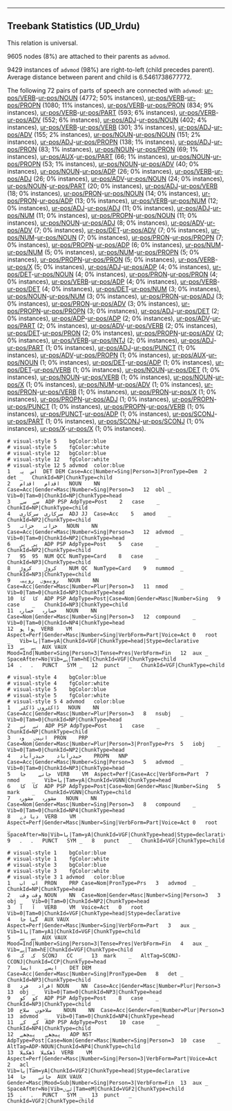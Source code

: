 

--------------------------------------------------------------------------------

## Treebank Statistics (UD_Urdu)

This relation is universal.

9605 nodes (8%) are attached to their parents as `advmod`.

9429 instances of `advmod` (98%) are right-to-left (child precedes parent).
Average distance between parent and child is 6.5461738677772.

The following 72 pairs of parts of speech are connected with `advmod`: [ur-pos/VERB]()-[ur-pos/NOUN]() (4772; 50% instances), [ur-pos/VERB]()-[ur-pos/PROPN]() (1080; 11% instances), [ur-pos/VERB]()-[ur-pos/PRON]() (834; 9% instances), [ur-pos/VERB]()-[ur-pos/PART]() (593; 6% instances), [ur-pos/VERB]()-[ur-pos/ADV]() (552; 6% instances), [ur-pos/ADJ]()-[ur-pos/NOUN]() (402; 4% instances), [ur-pos/VERB]()-[ur-pos/VERB]() (301; 3% instances), [ur-pos/ADJ]()-[ur-pos/ADV]() (155; 2% instances), [ur-pos/NOUN]()-[ur-pos/NOUN]() (151; 2% instances), [ur-pos/ADJ]()-[ur-pos/PROPN]() (138; 1% instances), [ur-pos/ADJ]()-[ur-pos/PRON]() (83; 1% instances), [ur-pos/NOUN]()-[ur-pos/PRON]() (69; 1% instances), [ur-pos/AUX]()-[ur-pos/PART]() (66; 1% instances), [ur-pos/NOUN]()-[ur-pos/PROPN]() (53; 1% instances), [ur-pos/NOUN]()-[ur-pos/ADV]() (40; 0% instances), [ur-pos/NOUN]()-[ur-pos/ADP]() (26; 0% instances), [ur-pos/VERB]()-[ur-pos/ADJ]() (26; 0% instances), [ur-pos/ADV]()-[ur-pos/NOUN]() (24; 0% instances), [ur-pos/NOUN]()-[ur-pos/PART]() (20; 0% instances), [ur-pos/ADJ]()-[ur-pos/VERB]() (18; 0% instances), [ur-pos/PRON]()-[ur-pos/NOUN]() (14; 0% instances), [ur-pos/PRON]()-[ur-pos/ADP]() (13; 0% instances), [ur-pos/VERB]()-[ur-pos/NUM]() (12; 0% instances), [ur-pos/ADJ]()-[ur-pos/ADJ]() (11; 0% instances), [ur-pos/ADJ]()-[ur-pos/NUM]() (11; 0% instances), [ur-pos/PROPN]()-[ur-pos/NOUN]() (11; 0% instances), [ur-pos/NOUN]()-[ur-pos/ADJ]() (8; 0% instances), [ur-pos/ADV]()-[ur-pos/ADV]() (7; 0% instances), [ur-pos/DET]()-[ur-pos/ADV]() (7; 0% instances), [ur-pos/NUM]()-[ur-pos/NOUN]() (7; 0% instances), [ur-pos/PRON]()-[ur-pos/PROPN]() (7; 0% instances), [ur-pos/PROPN]()-[ur-pos/ADP]() (6; 0% instances), [ur-pos/NUM]()-[ur-pos/NUM]() (5; 0% instances), [ur-pos/NUM]()-[ur-pos/PROPN]() (5; 0% instances), [ur-pos/PROPN]()-[ur-pos/PRON]() (5; 0% instances), [ur-pos/VERB]()-[ur-pos/X]() (5; 0% instances), [ur-pos/ADJ]()-[ur-pos/ADP]() (4; 0% instances), [ur-pos/DET]()-[ur-pos/NOUN]() (4; 0% instances), [ur-pos/PRON]()-[ur-pos/PRON]() (4; 0% instances), [ur-pos/VERB]()-[ur-pos/ADP]() (4; 0% instances), [ur-pos/VERB]()-[ur-pos/DET]() (4; 0% instances), [ur-pos/DET]()-[ur-pos/NUM]() (3; 0% instances), [ur-pos/NOUN]()-[ur-pos/NUM]() (3; 0% instances), [ur-pos/PRON]()-[ur-pos/ADJ]() (3; 0% instances), [ur-pos/PRON]()-[ur-pos/ADV]() (3; 0% instances), [ur-pos/PROPN]()-[ur-pos/PROPN]() (3; 0% instances), [ur-pos/ADJ]()-[ur-pos/DET]() (2; 0% instances), [ur-pos/ADP]()-[ur-pos/ADP]() (2; 0% instances), [ur-pos/ADV]()-[ur-pos/PART]() (2; 0% instances), [ur-pos/ADV]()-[ur-pos/VERB]() (2; 0% instances), [ur-pos/DET]()-[ur-pos/PRON]() (2; 0% instances), [ur-pos/PROPN]()-[ur-pos/ADV]() (2; 0% instances), [ur-pos/VERB]()-[ur-pos/INTJ]() (2; 0% instances), [ur-pos/ADJ]()-[ur-pos/PART]() (1; 0% instances), [ur-pos/ADJ]()-[ur-pos/PUNCT]() (1; 0% instances), [ur-pos/ADV]()-[ur-pos/PROPN]() (1; 0% instances), [ur-pos/AUX]()-[ur-pos/NOUN]() (1; 0% instances), [ur-pos/DET]()-[ur-pos/ADP]() (1; 0% instances), [ur-pos/DET]()-[ur-pos/VERB]() (1; 0% instances), [ur-pos/NOUN]()-[ur-pos/DET]() (1; 0% instances), [ur-pos/NOUN]()-[ur-pos/VERB]() (1; 0% instances), [ur-pos/NOUN]()-[ur-pos/X]() (1; 0% instances), [ur-pos/NUM]()-[ur-pos/ADV]() (1; 0% instances), [ur-pos/PRON]()-[ur-pos/VERB]() (1; 0% instances), [ur-pos/PRON]()-[ur-pos/X]() (1; 0% instances), [ur-pos/PROPN]()-[ur-pos/ADJ]() (1; 0% instances), [ur-pos/PROPN]()-[ur-pos/PUNCT]() (1; 0% instances), [ur-pos/PROPN]()-[ur-pos/VERB]() (1; 0% instances), [ur-pos/PUNCT]()-[ur-pos/ADP]() (1; 0% instances), [ur-pos/SCONJ]()-[ur-pos/PART]() (1; 0% instances), [ur-pos/SCONJ]()-[ur-pos/SCONJ]() (1; 0% instances), [ur-pos/X]()-[ur-pos/X]() (1; 0% instances).


~~~ conllu
# visual-style 5	bgColor:blue
# visual-style 5	fgColor:white
# visual-style 12	bgColor:blue
# visual-style 12	fgColor:white
# visual-style 12 5 advmod	color:blue
1	اس	یہ	DET	DEM	Case=Acc|Number=Sing|Person=3|PronType=Dem	2	det	_	ChunkId=NP|ChunkType=child
2	اقدام	اقدام	NOUN	NN	Case=Acc|Gender=Masc|Number=Sing|Person=3	12	obl	_	Vib=0|Tam=0|ChunkId=NP|ChunkType=head
3	سے	سے	ADP	PSP	AdpType=Post	2	case	_	ChunkId=NP|ChunkType=child
4	سرکاری	سرکاری	ADJ	JJ	Case=Acc	5	amod	_	ChunkId=NP2|ChunkType=child
5	خزانہ	خزانہ	NOUN	NN	Case=Acc|Gender=Masc|Number=Sing|Person=3	12	advmod	_	Vib=0|Tam=0|ChunkId=NP2|ChunkType=head
6	پر	پر	ADP	PSP	AdpType=Post	5	case	_	ChunkId=NP2|ChunkType=child
7	95	95	NUM	QCC	NumType=Card	8	case	_	ChunkId=NP3|ChunkType=child
8	کروڑ	کروڑ	NUM	QC	NumType=Card	9	nummod	_	ChunkId=NP3|ChunkType=child
9	روپیوں	روپیہ	NOUN	NN	Case=Acc|Gender=Masc|Number=Plur|Person=3	11	nmod	_	Vib=0|Tam=0|ChunkId=NP3|ChunkType=head
10	کا	کا	ADP	PSP	AdpType=Post|Case=Nom|Gender=Masc|Number=Sing	9	case	_	ChunkId=NP3|ChunkType=child
11	خسارہ	خسارہ	NOUN	NN	Case=Nom|Gender=Masc|Number=Sing|Person=3	12	compound	_	Vib=0|Tam=0|ChunkId=NP4|ChunkType=head
12	ہوا	ہو	VERB	VM	Aspect=Perf|Gender=Masc|Number=Sing|VerbForm=Part|Voice=Act	0	root	_	Vib=یا|Tam=yA|ChunkId=VGF|ChunkType=head|Stype=declarative
13	ہے	ہے	AUX	VAUX	Mood=Ind|Number=Sing|Person=3|Tense=Pres|VerbForm=Fin	12	aux	_	SpaceAfter=No|Vib=ہے|Tam=hE|ChunkId=VGF|ChunkType=child
14	۔	۔	PUNCT	SYM	_	12	punct	_	ChunkId=VGF|ChunkType=child

~~~


~~~ conllu
# visual-style 4	bgColor:blue
# visual-style 4	fgColor:white
# visual-style 5	bgColor:blue
# visual-style 5	fgColor:white
# visual-style 5 4 advmod	color:blue
1	ڈاکٹروں	ڈاکٹر	NOUN	NN	Case=Acc|Gender=Masc|Number=Plur|Person=3	8	nsubj	_	Vib=0|Tam=0|ChunkId=NP|ChunkType=head
2	نے	نے	ADP	PSP	AdpType=Post	1	case	_	ChunkId=NP|ChunkType=child
3	انہیں	وہ	PRON	PRP	Case=Nom|Gender=Masc|Number=Plur|Person=3|PronType=Prs	5	iobj	_	Vib=0|Tam=0|ChunkId=NP2|ChunkType=head
4	حیدرآباد	حیدرآباد	PROPN	NNP	Case=Acc|Gender=Masc|Number=Sing|Person=3	5	advmod	_	Vib=0|Tam=0|ChunkId=NP3|ChunkType=head
5	جانے	جا	VERB	VM	Aspect=Perf|Case=Acc|VerbForm=Part	7	nmod	_	Vib=یا|Tam=yA|ChunkId=VGNN|ChunkType=head
6	کا	کا	ADP	PSP	AdpType=Post|Case=Nom|Gender=Masc|Number=Sing	5	mark	_	ChunkId=VGNN|ChunkType=child
7	مشورہ	مشورہ	NOUN	NN	Case=Nom|Gender=Masc|Number=Sing|Person=3	8	compound	_	Vib=0|Tam=0|ChunkId=NP4|ChunkType=head
8	دیا	دے	VERB	VM	Aspect=Perf|Gender=Masc|Number=Sing|VerbForm=Part|Voice=Act	0	root	_	SpaceAfter=No|Vib=یا|Tam=yA|ChunkId=VGF|ChunkType=head|Stype=declarative
9	۔	۔	PUNCT	SYM	_	8	punct	_	ChunkId=VGF|ChunkType=child

~~~


~~~ conllu
# visual-style 1	bgColor:blue
# visual-style 1	fgColor:white
# visual-style 3	bgColor:blue
# visual-style 3	fgColor:white
# visual-style 3 1 advmod	color:blue
1	اب	اب	PRON	PRP	Case=Nom|PronType=Prs	3	advmod	_	ChunkId=NP|ChunkType=head
2	وقت	وقت	NOUN	NN	Case=Nom|Gender=Masc|Number=Sing|Person=3	3	obj	_	Vib=0|Tam=0|ChunkId=NP2|ChunkType=head
3	آ	آ	VERB	VM	Voice=Act	0	root	_	Vib=0|Tam=0|ChunkId=VGF|ChunkType=head|Stype=declarative
4	گیا	جا	AUX	VAUX	Aspect=Perf|Gender=Masc|Number=Sing|VerbForm=Part	3	aux	_	Vib=1یا|Tam=yA1|ChunkId=VGF|ChunkType=child
5	ہے	ہے	AUX	VAUX	Mood=Ind|Number=Sing|Person=3|Tense=Pres|VerbForm=Fin	4	aux	_	Vib=ہے|Tam=hE|ChunkId=VGF|ChunkType=child
6	کہ	کہ	SCONJ	CC	_	13	mark	_	AltTag=SCONJ-CCONJ|ChunkId=CCP|ChunkType=head
7	ایسے	ایسا	DET	DEM	Case=Acc|Gender=Masc|Number=Sing|PronType=Dem	8	det	_	ChunkId=NP3|ChunkType=child
8	افراد	فرد	NOUN	NN	Case=Acc|Gender=Masc|Number=Plur|Person=3	13	obj	_	Vib=0|Tam=0|ChunkId=NP3|ChunkType=head
9	کو	کو	ADP	PSP	AdpType=Post	8	case	_	ChunkId=NP3|ChunkType=child
10	سلاخوں	سلاخ	NOUN	NN	Case=Acc|Gender=Fem|Number=Plur|Person=3	13	advmod	_	Vib=0|Tam=0|ChunkId=NP4|ChunkType=head
11	کے	کے	ADP	PSP	AdpType=Post	10	case	_	ChunkId=NP4|ChunkType=child
12	پیچھے	پیچھے	ADP	NST	AdpType=Post|Case=Nom|Gender=Masc|Number=Sing|Person=3	10	case	_	AltTag=ADP-NOUN|ChunkId=NP4|ChunkType=child
13	ڈھکیلا	ڈھکیلا	VERB	VM	Aspect=Perf|Gender=Masc|Number=Sing|Person=3|VerbForm=Part|Voice=Act	2	acl	_	Vib=یا|Tam=yA|ChunkId=VGF2|ChunkType=head|Stype=declarative
14	جائے	جا	AUX	VAUX	Gender=Masc|Mood=Sub|Number=Sing|Person=3|VerbForm=Fin	13	aux	_	SpaceAfter=No|Vib=ئےں|Tam=eM|ChunkId=VGF2|ChunkType=child
15	۔	۔	PUNCT	SYM	_	13	punct	_	ChunkId=VGF2|ChunkType=child

~~~


